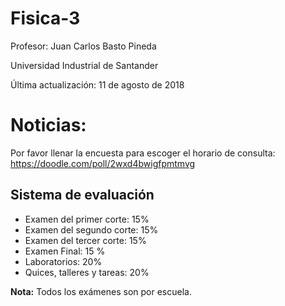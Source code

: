 # Fisica-3

Profesor: Juan Carlos Basto Pineda

Universidad Industrial de Santander

Última actualización: 11 de agosto de 2018

# Noticias:

Por favor llenar la encuesta para escoger el horario de consulta:
<https://doodle.com/poll/2wxd4bwigfpmtmvg>


## Sistema de evaluación

* Examen del primer corte: 15%
* Examen del segundo corte: 15%
* Examen del tercer corte: 15%
* Examen Final: 15 %
* Laboratorios: 20%
* Quices, talleres y tareas: 20%



**Nota:**
Todos los exámenes son por escuela.

